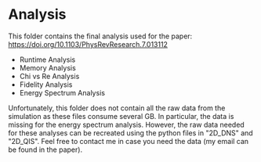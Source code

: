 # Analysis
This folder contains the final analysis used for the paper: https://doi.org/10.1103/PhysRevResearch.7.013112

- Runtime Analysis
- Memory Analysis
- Chi vs Re Analysis
- Fidelity Analysis
- Energy Spectrum Analysis

Unfortunately, this folder does not contain all the raw data from the simulation as these files consume several GB. In particular, the data is missing for the energy spectrum analysis.
However, the raw data needed for these analyses can be recreated using the python files in "2D_DNS" and "2D_QIS".
Feel free to contact me in case you need the data (my email can be found in the paper).


